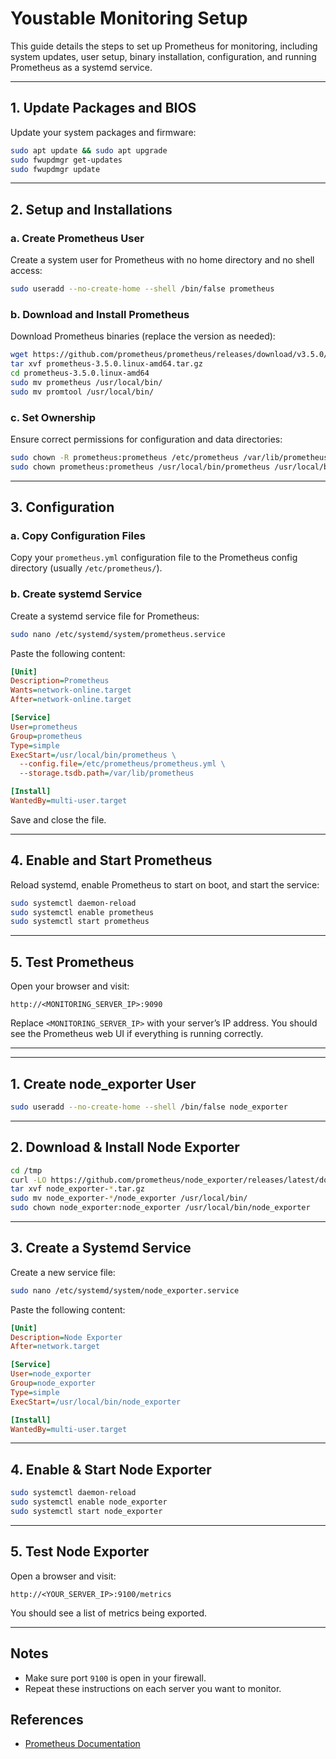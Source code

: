 # Youstable Monitoring Setup

This guide details the steps to set up Prometheus for monitoring, including system updates, user setup, binary installation, configuration, and running Prometheus as a systemd service.

---

## 1. Update Packages and BIOS

Update your system packages and firmware:

```bash
sudo apt update && sudo apt upgrade
sudo fwupdmgr get-updates
sudo fwupdmgr update
```

---

## 2. Setup and Installations

### a. Create Prometheus User

Create a system user for Prometheus with no home directory and no shell access:

```bash
sudo useradd --no-create-home --shell /bin/false prometheus
```

### b. Download and Install Prometheus

Download Prometheus binaries (replace the version as needed):

```bash
wget https://github.com/prometheus/prometheus/releases/download/v3.5.0/prometheus-3.5.0.linux-amd64.tar.gz
tar xvf prometheus-3.5.0.linux-amd64.tar.gz
cd prometheus-3.5.0.linux-amd64
sudo mv prometheus /usr/local/bin/
sudo mv promtool /usr/local/bin/
```

### c. Set Ownership

Ensure correct permissions for configuration and data directories:

```bash
sudo chown -R prometheus:prometheus /etc/prometheus /var/lib/prometheus
sudo chown prometheus:prometheus /usr/local/bin/prometheus /usr/local/bin/promtool
```

---

## 3. Configuration

### a. Copy Configuration Files

Copy your `prometheus.yml` configuration file to the Prometheus config directory (usually `/etc/prometheus/`).

### b. Create systemd Service

Create a systemd service file for Prometheus:

```bash
sudo nano /etc/systemd/system/prometheus.service
```

Paste the following content:

```ini
[Unit]
Description=Prometheus
Wants=network-online.target
After=network-online.target

[Service]
User=prometheus
Group=prometheus
Type=simple
ExecStart=/usr/local/bin/prometheus \
  --config.file=/etc/prometheus/prometheus.yml \
  --storage.tsdb.path=/var/lib/prometheus

[Install]
WantedBy=multi-user.target
```

Save and close the file.

---

## 4. Enable and Start Prometheus

Reload systemd, enable Prometheus to start on boot, and start the service:

```bash
sudo systemctl daemon-reload
sudo systemctl enable prometheus
sudo systemctl start prometheus
```

---

## 5. Test Prometheus

Open your browser and visit:

```
http://<MONITORING_SERVER_IP>:9090
```

Replace `<MONITORING_SERVER_IP>` with your server’s IP address. You should see the Prometheus web UI if everything is running correctly.

---

---

## 1. Create node_exporter User

```bash
sudo useradd --no-create-home --shell /bin/false node_exporter
```

---

## 2. Download & Install Node Exporter

```bash
cd /tmp
curl -LO https://github.com/prometheus/node_exporter/releases/latest/download/node_exporter-1.8.2.linux-amd64.tar.gz
tar xvf node_exporter-*.tar.gz
sudo mv node_exporter-*/node_exporter /usr/local/bin/
sudo chown node_exporter:node_exporter /usr/local/bin/node_exporter
```

---

## 3. Create a Systemd Service

Create a new service file:

```bash
sudo nano /etc/systemd/system/node_exporter.service
```

Paste the following content:

```ini
[Unit]
Description=Node Exporter
After=network.target

[Service]
User=node_exporter
Group=node_exporter
Type=simple
ExecStart=/usr/local/bin/node_exporter

[Install]
WantedBy=multi-user.target
```

---

## 4. Enable & Start Node Exporter

```bash
sudo systemctl daemon-reload
sudo systemctl enable node_exporter
sudo systemctl start node_exporter
```

---

## 5. Test Node Exporter

Open a browser and visit:

```
http://<YOUR_SERVER_IP>:9100/metrics
```

You should see a list of metrics being exported.

---

## Notes

- Make sure port `9100` is open in your firewall.
- Repeat these instructions on each server you want to monitor.


## References

- [Prometheus Documentation](https://prometheus.io/docs/)
